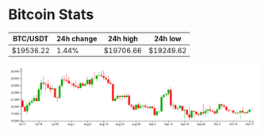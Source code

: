 # Bitcoin Stats

BTC/USDT|24h change|24h high|24h low|
|---|---|---|---|
|$19536.22|1.44%|$19706.66|$19249.62|

<img src="./chart.svg">
